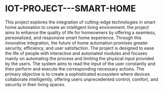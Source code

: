 # IOT-PROJECT---SMART-HOME
This project explores the integration of cutting-edge technologies in smart home automation to create an intelligent living environment. the project aims to enhance the quality of life for homeowners by offering a seamless, personalized, and responsive smart home experience. Through this innovative integration, the future of home automation promises greater security, efficiency, and user satisfaction. The project is designed to ease the life of people with interactive and automated modules and focuses mainly on automating the process and limiting the physical input provided by the users. The system aims to read the input of the user constantly and then perform and execute the corresponding necessary actions. The primary objective is to create a sophisticated ecosystem where devices collaborate intelligently, offering users unprecedented control, comfort, and security in their living spaces.

